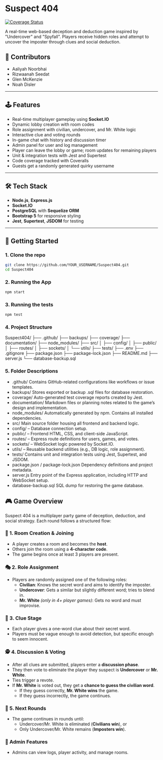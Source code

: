# Suspect 404

[![Coverage Status](https://coveralls.io/repos/github/anoorbhai/2025-group-lab-002/badge.svg)](https://coveralls.io/github/anoorbhai/2025-group-lab-002)

A real-time web-based deception and deduction game inspired by "Undercover" and "Spyfall". Players receive hidden roles and attempt to uncover the imposter through clues and social deduction.

## 👥 Contributors
- Aaliyah Noorbhai  
- Rizwaanah Seedat  
- Glen McKenzie  
- Noah Disler  

---

## 🕹️ Features

- Real-time multiplayer gameplay using **Socket.IO**
- Dynamic lobby creation with room codes
- Role assignment with civilian, undercover, and Mr. White logic
- Interactive clue and voting rounds
- In-game chat with history and discussion timer
- Admin panel for user and log management
- Player can leave the lobby or game; room updates for remaining players
- Unit & integration tests with Jest and Supertest
- Code coverage tracked with Coveralls
- Guests get a randomly generated quirky username

---

## 🛠️ Tech Stack

- **Node.js**, **Express.js**
- **Socket.IO**
- **PostgreSQL** with **Sequelize ORM**
- **Bootstrap 5** for responsive styling
- **Jest**, **Supertest**, **JSDOM** for testing

---

## 🚀 Getting Started

### 1. Clone the repo

```bash
git clone https://github.com/YOUR_USERNAME/Suspect404.git
cd Suspect404
```

### 2. Running the App

```bash
npm start
```

### 3. Running the tests
```bash
npm test
```

### 4. Project Structure

Suspect404/
├── .github/
├── backups/
├── coverage/
├── documentation/
├── node_modules/
├── src/
│   ├── config/
│   ├── public/
│   ├── routes/
│   ├── sockets/
│   └── utils/
├── tests/
├── .env
├── .gitignore
├── package.json
├── package-lock.json
├── README.md
├── server.js
└── database-backup.sql

### 5. Folder Descriptions
-	.github/
Contains GitHub-related configurations like workflows or issue templates.
-	backups/
Stores exported or backup .sql files for database restoration.
-	coverage/
Auto-generated test coverage reports created by Jest.
-	documentation/
Markdown files or planning notes related to the game’s design and implementation.
-	node_modules/
Automatically generated by npm. Contains all installed dependencies.
-	src/
Main source folder housing all frontend and backend logic.
-	config/ – Database connection setup.
-	public/ – Frontend HTML, CSS, and client-side JavaScript.
-	routes/ – Express route definitions for users, games, and votes.
-	sockets/ – WebSocket logic powered by Socket.IO.
-	utils/ – Reusable backend utilities (e.g., DB logic, role assignment).
-	tests/
Contains unit and integration tests using Jest, Supertest, and JSDOM.
-	package.json / package-lock.json
Dependency definitions and project metadata.
-	server.js
Entry point of the Express application, including HTTP and WebSocket setup.
-	database-backup.sql
SQL dump for restoring the game database.

## 🎮 Game Overview

Suspect 404 is a multiplayer party game of deception, deduction, and social strategy. Each round follows a structured flow:

### 🔐 1. Room Creation & Joining
- A player creates a room and becomes the **host**.
- Others join the room using a **4-character code**.
- The game begins once at least 3 players are present.

### 🎭 2. Role Assignment
- Players are randomly assigned one of the following roles:
  - **Civilian**: Knows the secret word and aims to identify the imposter.
  - **Undercover**: Gets a similar but slightly different word; tries to blend in.
  - **Mr. White** *(only in 4+ player games)*: Gets no word and must improvise.

### 💬 3. Clue Stage
- Each player gives a one-word clue about their secret word.
- Players must be vague enough to avoid detection, but specific enough to seem innocent.

### 🕵️ 4. Discussion & Voting
- After all clues are submitted, players enter a **discussion phase**.
- They then vote to eliminate the player they suspect is **Undercover** or **Mr. White**.
- Ties trigger a revote.
- If **Mr. White** is voted out, they get a **chance to guess the civilian word**.  
  - If they guess correctly, **Mr. White wins** the game.
  - If they guess incorrectly, the game continues.

### 🔄 5. Next Rounds
- The game continues in rounds until:
  - Undercover/Mr. White is eliminated (**Civilians win**), or
  - Only Undercover/Mr. White remains (**Imposters win**).

### 🔧 Admin Features
- Admins can view logs, player activity, and manage rooms.


